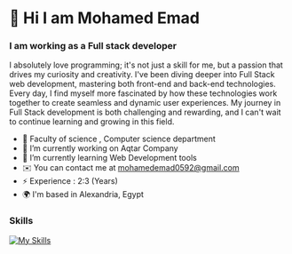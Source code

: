 # 👋 Hi I am Mohamed Emad
### I am working as a Full stack developer 
 I absolutely love programming; it's not just a skill for me, but a passion that drives my curiosity and creativity. I've been diving deeper into Full Stack web development, mastering both front-end and back-end technologies. Every day, I find myself more fascinated by how these technologies work together to create seamless and dynamic user experiences. My journey in Full Stack development is both challenging and rewarding, and I can't wait to continue learning and growing in this field.

- :school: Faculty of science , Computer science department 
- 🔭 I’m currently working on Aqtar Company
- 🌱 I’m currently learning Web Development tools
- ✉️  You can contact me at mohamedemad0592@gmail.com
- ⚡ Experience : 2:3 (Years)
- 🌍  I'm based in Alexandria, Egypt 


### Skills

[![My Skills](https://skillicons.dev/icons?i=html,css,javascript,bootstrap,jquery,php,mysql,laravel,graphql,github&perline=5)](https://skillicons.dev)

